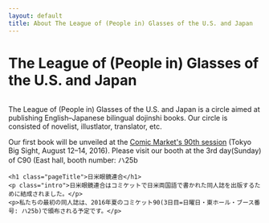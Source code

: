 ```yaml
---
layout: default
title: About The League of (People in) Glasses of the U.S. and Japan
---
```


<div class="post">
	<h1 class="pageTitle">The League of (People in) Glasses of the U.S. and Japan</h1>
	<img src="{{ '/assets/img/touring.jpg' | prepend: site.baseurl }}" alt=""> 
	<p class="intro">The League of (People in) Glasses of the U.S. and Japan is a circle aimed at publishing English–Japanese bilingual dojinshi books. Our circle is consisted of novelist, illustlator, translator, etc.</p>	<p>Our first book will be unveiled at the <a href="http://www.comiket.co.jp/index_e.html">Comic Market's 90th session</a> (Tokyo Big Sight, August 12–14, 2016). Please visit our booth at the 3rd day(Sunday) of C90 (East hall, booth number: ハ25b </p>

	<h1 class="pageTitle">日米眼鏡連合</h1>
	<p class="intro">日米眼鏡連合はコミケットで日米両国語で書かれた同人誌を出版するために結成されました。</p>
	<p>私たちの最初の同人誌は、2016年夏のコミケット90(3日目=日曜日・東ホール・ブース番号: ハ25b)で頒布される予定です。</p>
</div>
